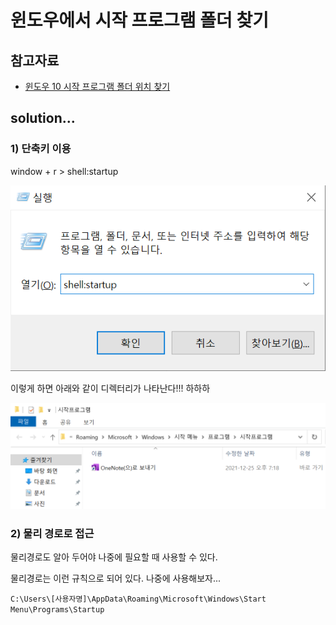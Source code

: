 # 윈도우에서 시작 프로그램 폴더 찾기

## 참고자료 

- [윈도우 10 시작 프로그램 폴더 위치 찾기](https://www.dukgun.com/2019/08/Find-the-Windows10-Startup-folder-location.html)



## solution...

### 1) 단축키 이용

window + r > shell:startup

![이미지](./img/WINDOW-STARTUP-PROGRAM/1.png)



이렇게 하면 아래와 같이 디렉터리가 나타난다!!! 하하하

![이미지](./img/WINDOW-STARTUP-PROGRAM/2.png)



### 2) 물리 경로로 접근

물리경로도 알아 두어야 나중에 필요할 때 사용할 수 있다.

물리경로는 이런 규칙으로 되어 있다. 나중에 사용해보자...

`C:\Users\[사용자명]\AppData\Roaming\Microsoft\Windows\Start Menu\Programs\Startup` 

